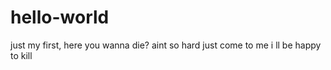 # hello-world
just my first, here
you wanna die? aint so hard just come to me i ll be happy to kill

